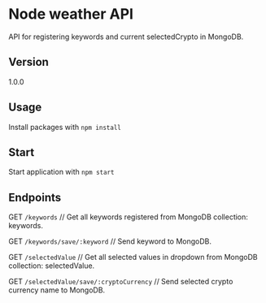 # Node weather API

API for registering keywords and current selectedCrypto in MongoDB.

## Version

1.0.0

## Usage

Install packages with `npm install`

## Start

Start application with `npm start`

## Endpoints

GET `/keywords` // Get all keywords registered from MongoDB collection: keywords.

GET `/keywords/save/:keyword` // Send keyword to MongoDB.

GET `/selectedValue` // Get all selected values in dropdown from MongoDB collection: selectedValue.

GET `/selectedValue/save/:cryptoCurrency` // Send selected crypto currency name to MongoDB.
